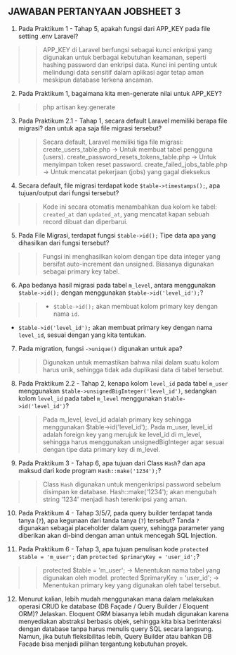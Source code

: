 ## JAWABAN PERTANYAAN JOBSHEET 3


1. Pada Praktikum 1 - Tahap 5, apakah fungsi dari APP_KEY pada file setting .env Laravel?
>> APP_KEY di Laravel berfungsi sebagai kunci enkripsi yang digunakan untuk berbagai kebutuhan keamanan, seperti hashing password dan enkripsi data. Kunci ini penting untuk melindungi data sensitif dalam aplikasi agar tetap aman meskipun database terkena ancaman.

2. Pada Praktikum 1, bagaimana kita men-generate nilai untuk APP_KEY?
>> php artisan key:generate

3. Pada Praktikum 2.1 - Tahap 1, secara default Laravel memiliki berapa file migrasi? dan untuk apa saja file migrasi tersebut?
>> Secara default, Laravel memiliki tiga file migrasi:
create_users_table.php → Untuk membuat tabel pengguna (users).
create_password_resets_tokens_table.php → Untuk menyimpan token reset password.
create_failed_jobs_table.php → Untuk mencatat pekerjaan (jobs) yang gagal dieksekus

4. Secara default, file migrasi terdapat kode `$table->timestamps();`, apa tujuan/output dari fungsi tersebut?
>> Kode ini secara otomatis menambahkan dua kolom ke tabel: `created_at` dan `updated_at`, yang mencatat kapan sebuah record dibuat dan diperbarui.

5. Pada File Migrasi, terdapat fungsi `$table->id();` Tipe data apa yang dihasilkan dari fungsi tersebut?
>> Fungsi ini menghasilkan kolom dengan tipe data integer yang bersifat auto-increment dan unsigned. Biasanya digunakan sebagai primary key tabel.

6. Apa bedanya hasil migrasi pada tabel `m_level`, antara menggunakan `$table->id();` dengan menggunakan `$table->id('level_id');`?
>> - `$table->id();` akan membuat kolom primary key dengan nama `id`.
- `$table->id('level_id');` akan membuat primary key dengan nama `level_id`, sesuai dengan yang kita tentukan.

7. Pada migration, fungsi `->unique()` digunakan untuk apa?
>> Digunakan untuk memastikan bahwa nilai dalam suatu kolom harus unik, sehingga tidak ada duplikasi data di tabel tersebut.

8. Pada Praktikum 2.2 - Tahap 2, kenapa kolom `level_id` pada tabel `m_user` menggunakan `$table->unsignedBigInteger('level_id')`, sedangkan kolom `level_id` pada tabel `m_level` menggunakan `$table->id('level_id')`?
>> Pada m_level, level_id adalah primary key sehingga menggunakan $table->id('level_id');.
Pada m_user, level_id adalah foreign key yang merujuk ke level_id di m_level, sehingga harus menggunakan unsignedBigInteger agar sesuai dengan tipe data primary key di m_level.

9. Pada Praktikum 3 - Tahap 6, apa tujuan dari Class `Hash`? dan apa maksud dari kode program `Hash::make('1234');`?
>> Class `Hash` digunakan untuk mengenkripsi password sebelum disimpan ke database.
Hash::make('1234'); akan mengubah string '1234' menjadi hash terenkripsi yang aman.

10. Pada Praktikum 4 - Tahap 3/5/7, pada query builder terdapat tanda tanya (`?`), apa kegunaan dari tanda tanya (`?`) tersebut?
Tanda `?` digunakan sebagai placeholder dalam query, sehingga parameter yang diberikan akan di-bind dengan aman untuk mencegah SQL Injection.

11. Pada Praktikum 6 - Tahap 3, apa tujuan penulisan kode `protected $table = 'm_user';` dan `protected $primaryKey = 'user_id';`?
>> protected $table = 'm_user'; → Menentukan nama tabel yang digunakan oleh model.
protected $primaryKey = 'user_id'; → Menentukan primary key yang digunakan oleh tabel tersebut.

12. Menurut kalian, lebih mudah menggunakan mana dalam melakukan operasi CRUD ke database (DB Façade / Query Builder / Eloquent ORM)? Jelaskan.
Eloquent ORM biasanya lebih mudah digunakan karena menyediakan abstraksi berbasis objek, sehingga kita bisa berinteraksi dengan database tanpa harus menulis query SQL secara langsung. Namun, jika butuh fleksibilitas lebih, Query Builder atau bahkan DB Facade bisa menjadi pilihan tergantung kebutuhan proyek.
